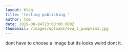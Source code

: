 ```yaml
---
layout: blog
title: 'testing publishing '
author: tom
date: 2019-08-04T23:00:00.000Z
thumbnail: /images/uploads/eva_l_pumpkin1.jpg
---
```

dont have to choose a image but its looks weird dont it.

